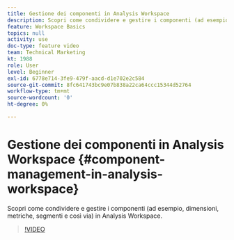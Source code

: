 ```yaml
---
title: Gestione dei componenti in Analysis Workspace
description: Scopri come condividere e gestire i componenti (ad esempio, dimensioni, metriche, segmenti e così via) in Analysis Workspace.
feature: Workspace Basics
topics: null
activity: use
doc-type: feature video
team: Technical Marketing
kt: 1988
role: User
level: Beginner
exl-id: 6778e714-3fe9-479f-aacd-d1e702e2c584
source-git-commit: 8fc641743bc9e07b838a22ca64ccc15344d52764
workflow-type: tm+mt
source-wordcount: '0'
ht-degree: 0%

---
```


# Gestione dei componenti in Analysis Workspace {#component-management-in-analysis-workspace}

Scopri come condividere e gestire i componenti (ad esempio, dimensioni, metriche, segmenti e così via) in Analysis Workspace.

>[!VIDEO](https://video.tv.adobe.com/v/24095/?quality=12&learn=on)
